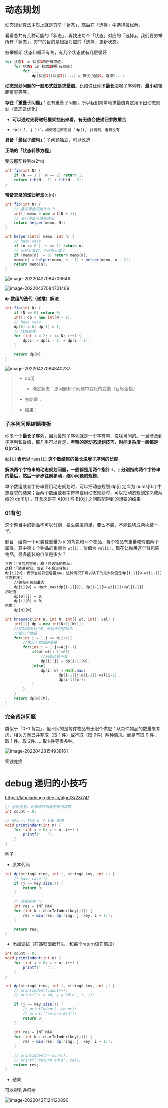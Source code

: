 # 动态规划

动态规划算法本质上就是穷举「状态」，然后在「选择」中选择最优解。

看看总共有几种可能的「状态」，再找出每个「状态」对应的「选择」。我们要穷举所有「状态」，穷举的目的是根据对应的「选择」更新状态。

穷举框架:状态和循环有关，有几个状态就有几层循环

```java
for 状态1 in 状态1的所有取值：
    for 状态2 in 状态2的所有取值：
        for ...
            dp[状态1][状态2][...] = 择优(选择1，选择2...)
```





**动态规划问题的一般形式就是求最值**。比如说让你求**最长**递增子序列呀，**最小**编辑距离呀等等。

**存在「重叠子问题」**：没有重叠子问题，所以我们简单地求最值肯定用不出动态规划（备忘录优化）

 - **可以通过先将递归框架抽出来看，有无值会使递归参数重合**

 - ```
   dp(i-1, j-1)`，如何通过原问题 `dp(i, j)得到，看有没有
   ```

**具备「最优子结构」**：子问题独立，可以改造

**正确的「状态转移方程」**

斐波那契数列o(2^n)

```java
int fib(int N) {
    if (N == 1 || N == 2) return 1;
    return fib(N - 1) + fib(N - 2);
}

```

**带备忘录的递归解法**(o(n))

```java
int fib(int N) {
    // 备忘录全初始化为 0
    int[] memo = new int[N + 1];
    // 进行带备忘录的递归
    return helper(memo, N);
}

int helper(int[] memo, int n) {
    // base case
    if (n == 0 || n == 1) return n;
    // 已经计算过，不用再计算了
    if (memo[n] != 0) return memo[n];
    memo[n] = helper(memo, n - 1) + helper(memo, n - 2);
    return memo[n];
}

```

![image-20220427084709646](appendix\2总结——10动态规划\image-20220427084709646.png)

![image-20220427084721469](appendix\2总结——10动态规划\image-20220427084721469.png)

**`dp` 数组的迭代（递推）解法**

```java
int fib(int N) {
    if (N == 0) return 0;
    int[] dp = new int[N + 1];
    // base case
    dp[0] = 0; dp[1] = 1;
    // 状态转移
    for (int i = 2; i <= N; i++) {
        dp[i] = dp[i - 1] + dp[i - 2];
    }

    return dp[N];
}

```

![image-20220427084840237](appendix\2总结——10动态规划\image-20220427084840237.png)

> - dp[i]:
>   - 确定状态：原问题和子问题中变化的变量（目标金额）
>
> - 初始值：
> - 结果：





### 子序列问题结题模板

你求一个**最长子序列**，因为最短子序列就是一个字符嘛，没啥可问的。一旦涉及到子序列和最值，那几乎可以肯定，**考察的是动态规划技巧，时间复杂度一般都是 O(n^2)**。



**`dp[i]` 表示以 `nums[i]` 这个数结尾的最长递增子序列的长度**

**解决两个字符串的动态规划问题，一般都是用两个指针 `i, j` 分别指向两个字符串的最后，然后一步步往前移动，缩小问题的规模**。



单个数组或者字符串要用动态规划时，可以把动态规划 dp[i] 定义为 nums[0:i] 中想要求的结果；当两个数组或者字符串要用动态规划时，可以把动态规划定义成两维的 dp[i][j] ，其含义是在 A[0:i] 与 B[0:j] 之间匹配得到的想要的结果





### 01背包

这个题目中的物品不可以分割，要么装进包里，要么不装，不能说切成两块装一半。

题目：给你一个可装载重量为 `W` 的背包和 `N` 个物品，每个物品有重量和价值两个属性。其中第 `i` 个物品的重量为 `wt[i]`，价值为 `val[i]`，现在让你用这个背包装物品，最多能装的价值是多少？

```tex
状态：「背包的容量」和「可选择的物品」
选择：「装进背包」或者「不装进背包」
dp[i][w]：表示当前背包容量为w，这种情况下可以装下的最大价值是dp[i-1][w-wt[i-1]]
状态转移：
	//装和不装取最大
	dp[i][w] = Math.max(dp[i-1][2], dp[i-1][w-wt[i]]+val[i-1])
初始值：
	dp[0][j] = 0;
	dp[i][0] = 0;
结果：
	dp[N][W]
```

```java
int knapsack(int W, int N, int[] wt, int[] val) {
	int[][] dp = new int[N+1][W+1];
    //初始值默认为0，所以不用初始化
    //第几个物品
    for(int i = 1;i <= N;i++){
        //第几个物品的重量
		for(int j = 1;j<=W;j++){
            if(wt-wt[i-1]<0){
				//只能选择不装
                dp[i][j] = dp[i-1][w];
            }else{
                dp[i][w] = Math.max(
                		dp[i-1][j-w[i-1]]+val[i-1],
                		dp[i-1][w]);
            }
        }
    }
    return dp[N][M];
}
```





### 完全背包问题

类似于「0−1 背包」，但不同的是每件物品有无限个供应：从每件物品的数量来考虑，相关方案已并非取（取 1 件）或不取（取 0件）两种情况，而是有取 0 件、取 1 件、取 2件......取 k件等很多种。

![image-20220428154938161](appendix\2总结——10动态规划\image-20220428154938161.png)

零钱兑换



# debug 递归的小技巧

https://labuladong.gitee.io/algo/3/23/74/

```java
// 全局变量，记录递归函数的递归层数
int count = 0;

// 输入 n，打印 n 个 tab 缩进
void printIndent(int n) {
    for (int i = 0; i < n; i++) {
        printf("   ");
    }
}
```

例子：

- 原本代码

```java
int dp(string& ring, int i, string& key, int j) {
    /* base case */
    if (j == key.size()) {
        return 0;
    }

    /* 状态转移 */
    int res = INT_MAX;
    for (int k : charToIndex[key[j]]) {
        res = min(res, dp(ring, j, key, i + 1));
    }

    return res;
}

```

- 添加调试（在递归函数开头，和每个return语句前加）

```java
int count = 0;
void printIndent(int n) {
    for (int i = 0; i < n; i++) {
        printf("   ");
    }
}

int dp(string& ring, int i, string& key, int j) {
    // printIndent(count++);
    // printf("i = %d, j = %d\n", i, j);
    
    if (j == key.size()) {
        // printIndent(--count);
        // printf("return 0\n");
        return 0;
    }
    
    int res = INT_MAX;
    for (int k : charToIndex[key[j]]) {
        res = min(res, dp(ring, j, key, i + 1));
    }
    
    // printIndent(--count);
    // printf("return %d\n", res);
    return res;
}

```

- 结果

可以得到递归树

![image-20220427124120890](appendix\2总结——10动态规划\image-20220427124120890.png)



